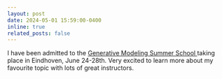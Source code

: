 ```yaml
---
layout: post
date: 2024-05-01 15:59:00-0400
inline: true
related_posts: false
---
```


I have been admitted to the [Generative Modeling Summer School
](https://gemss.ai/2024/#about) taking place in Eindhoven, June 24-28th. Very excited to learn more about my favourite topic with lots of great instructors.